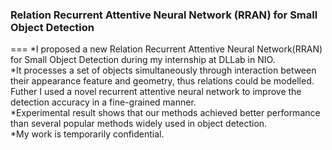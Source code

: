    ###  Relation Recurrent Attentive Neural Network (RRAN) for Small Object Detection
   ===
*I proposed a new Relation Recurrent Attentive Neural Network(RRAN) for Small Object Detection during my internship at DLLab in NIO.  
*It processes a set of objects simultaneously through interaction between their appearance feature and geometry, thus relations could be modelled. Futher I used a novel recurrent attentive neural network to improve the detection accuracy in a fine-grained manner.  
*Experimental result shows that our methods achieved better performance than several popular methods widely used in object detection.  
*My work is temporarily confidential.  


